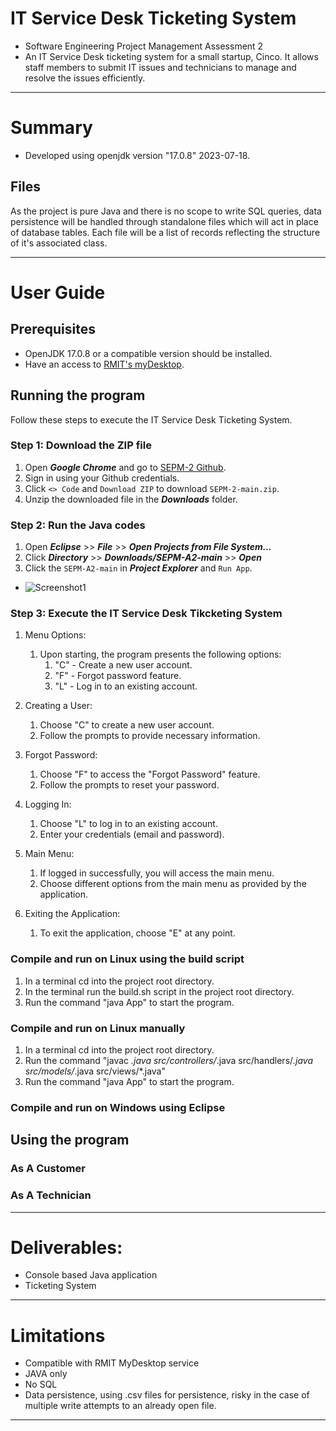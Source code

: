 # IT Service Desk Ticketing System
- Software Engineering Project Management Assessment 2
- An IT Service Desk ticketing system for a small startup, Cinco. 
It allows staff members to submit IT issues and technicians to manage and resolve the issues efficiently.


---
# Summary
- Developed using openjdk version "17.0.8" 2023-07-18.

## Files
As the project is pure Java and there is no scope to write SQL queries, data persistence will be handled through standalone files which will act in place of database tables.
Each file will be a list of records reflecting the structure of it's associated class.

---
# User Guide
## Prerequisites 
- OpenJDK 17.0.8 or a compatible version should be installed.
- Have an access to [RMIT's myDesktop](https://mydesktop.rmit.edu.au/).

## Running the program
Follow these steps to execute the IT Service Desk Ticketing System.

### Step 1: Download the ZIP file
1. Open ***Google Chrome*** and go to [SEPM-2 Github](https://github.com/RMITJake/SEPM-A2#compile-and-run-on-linux-using-the-build-script).
2. Sign in using your Github credentials.
3. Click `<> Code` and `Download ZIP` to download `SEPM-2-main.zip`.
4. Unzip the downloaded file in the ***Downloads*** folder. 

### Step 2: Run the Java codes
1. Open ***Eclipse*** >> ***File*** >> ***Open Projects from File System...***
2. Click ***Directory*** >> ***Downloads/SEPM-A2-main*** >> ***Open***
3. Click the `SEPM-A2-main` in ***Project Explorer*** and `Run App`.
- ![Screenshot1](https://github.com/RMITJake/SEPM-A2/blob/main/Screen_Shot_56.png)

### Step 3: Execute the IT Service Desk Tikcketing System
1. Menu Options: 
    1. Upon starting, the program presents the following options:
        1. "C" - Create a new user account.
        2. "F" - Forgot password feature.
        3. "L" - Log in to an existing account.

2. Creating a User:
    1. Choose "C" to create a new user account.
    2. Follow the prompts to provide necessary information.

3. Forgot Password:
    1. Choose "F" to access the "Forgot Password" feature.
    2. Follow the prompts to reset your password.

4. Logging In:
    1. Choose "L" to log in to an existing account.
    2. Enter your credentials (email and password).

5. Main Menu:
    1. If logged in successfully, you will access the main menu.
    2. Choose different options from the main menu as provided by the application.

6. Exiting the Application:
    1. To exit the application, choose "E" at any point.

### Compile and run on Linux using the build script
1. In a terminal cd into the project root directory.
2. In the terminal run the build.sh script in the project root directory.
3. Run the command "java App" to start the program.

### Compile and run on Linux manually
1. In a terminal cd into the project root directory.
2. Run the command "javac *.java src/controllers/*.java src/handlers/*.java src/models/*.java src/views/*.java"
3. Run the command "java App" to start the program.

### Compile and run on Windows using Eclipse

## Using the program
### As A Customer

### As A Technician
 
---
# Deliverables:
- Console based Java application
- Ticketing System
---
# Limitations
- Compatible with RMIT MyDesktop service
- JAVA only
- No SQL
- Data persistence, using .csv files for persistence, risky in the case of multiple write attempts to an already open file.
---

